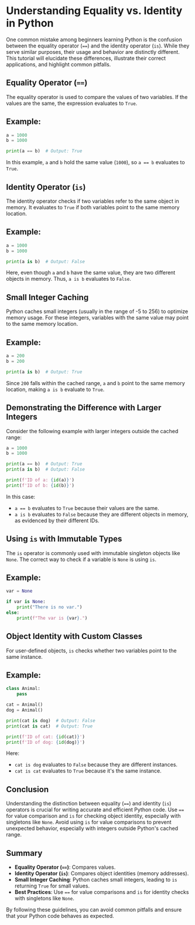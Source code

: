 # Understanding Equality vs. Identity in Python

One common mistake among beginners learning Python is the confusion between the equality operator (`==`) and the identity operator (`is`). While they serve similar purposes, their usage and behavior are distinctly different. This tutorial will elucidate these differences, illustrate their correct applications, and highlight common pitfalls.

## Equality Operator (`==`)

The equality operator is used to compare the values of two variables. If the values are the same, the expression evaluates to `True`.

## Example:
```python
a = 1000
b = 1000

print(a == b)  # Output: True
```

In this example, `a` and `b` hold the same value (`1000`), so `a == b` evaluates to `True`.

## Identity Operator (`is`)

The identity operator checks if two variables refer to the same object in memory. It evaluates to `True` if both variables point to the same memory location.

## Example:
```python
a = 1000
b = 1000

print(a is b)  # Output: False
```

Here, even though `a` and `b` have the same value, they are two different objects in memory. Thus, `a is b` evaluates to `False`.

## Small Integer Caching

Python caches small integers (usually in the range of -5 to 256) to optimize memory usage. For these integers, variables with the same value may point to the same memory location.

## Example:
```python
a = 200
b = 200

print(a is b)  # Output: True
```

Since `200` falls within the cached range, `a` and `b` point to the same memory location, making `a is b` evaluate to `True`.

## Demonstrating the Difference with Larger Integers

Consider the following example with larger integers outside the cached range:

```python
a = 1000
b = 1000

print(a == b)  # Output: True
print(a is b)  # Output: False

print(f'ID of a: {id(a)}')
print(f'ID of b: {id(b)}')
```

In this case:
- `a == b` evaluates to `True` because their values are the same.
- `a is b` evaluates to `False` because they are different objects in memory, as evidenced by their different IDs.

## Using `is` with Immutable Types

The `is` operator is commonly used with immutable singleton objects like `None`. The correct way to check if a variable is `None` is using `is`.

## Example:
```python
var = None

if var is None:
    print("There is no var.")
else:
    print(f"The var is {var}.")
```

## Object Identity with Custom Classes

For user-defined objects, `is` checks whether two variables point to the same instance.

## Example:
```python
class Animal:
    pass

cat = Animal()
dog = Animal()

print(cat is dog)  # Output: False
print(cat is cat)  # Output: True

print(f'ID of cat: {id(cat)}')
print(f'ID of dog: {id(dog)}')
```

Here:
- `cat is dog` evaluates to `False` because they are different instances.
- `cat is cat` evaluates to `True` because it's the same instance.

## Conclusion

Understanding the distinction between equality (`==`) and identity (`is`) operators is crucial for writing accurate and efficient Python code. Use `==` for value comparison and `is` for checking object identity, especially with singletons like `None`. Avoid using `is` for value comparisons to prevent unexpected behavior, especially with integers outside Python's cached range.

## Summary

- **Equality Operator (`==`)**: Compares values.
- **Identity Operator (`is`)**: Compares object identities (memory addresses).
- **Small Integer Caching**: Python caches small integers, leading to `is` returning `True` for small values.
- **Best Practices**: Use `==` for value comparisons and `is` for identity checks with singletons like `None`.

By following these guidelines, you can avoid common pitfalls and ensure that your Python code behaves as expected.